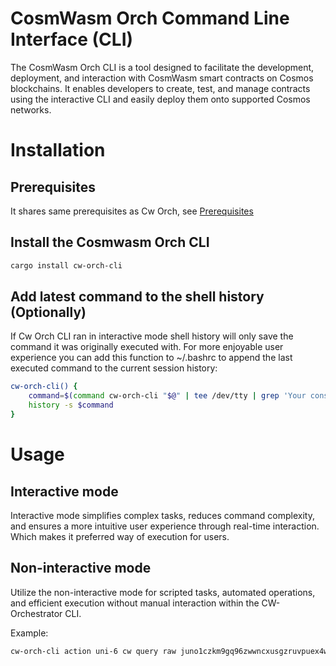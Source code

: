 # CosmWasm Orch Command Line Interface (CLI)

The CosmWasm Orch CLI is a tool designed to facilitate the development, deployment, and interaction with CosmWasm smart contracts on Cosmos blockchains. It enables developers to create, test, and manage contracts using the interactive CLI and easily deploy them onto supported Cosmos networks.

# Installation

## Prerequisites
It shares same prerequisites as Cw Orch, see [Prerequisites](../../INSTALL.md#prerequisites)

## Install the Cosmwasm Orch CLI
```bash
cargo install cw-orch-cli
```

## Add latest command to the shell history (Optionally)
If Cw Orch CLI ran in interactive mode shell history will only save the command it was originally executed with.
For more enjoyable user experience you can add this function to ~/.bashrc to append the last executed command to the current session history:
```bash
cw-orch-cli() {
	command=$(command cw-orch-cli "$@" | tee /dev/tty | grep 'Your console command' | cut -f2 -d':')
	history -s $command
}
```

# Usage

## Interactive mode
Interactive mode simplifies complex tasks, reduces command complexity, and ensures a more intuitive user experience through real-time interaction. Which makes it preferred way of execution for users.

## Non-interactive mode
Utilize the non-interactive mode for scripted tasks, automated operations, and efficient execution without manual interaction within the CW-Orchestrator CLI.

Example: 
```bash
cw-orch-cli action uni-6 cw query raw juno1czkm9gq96zwwncxusgzruvpuex4wjf4ak7lms6q698938k529q3shmfl90 contract_info
```